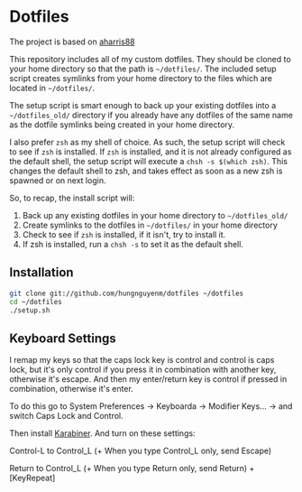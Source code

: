 # Dotfiles

The project is based on [aharris88](https://github.com/aharris88/dotfiles)

This repository includes all of my custom dotfiles.  They should be cloned to your home directory so that the path is `~/dotfiles/`.  The included setup script creates symlinks from your home directory to the files which are located in `~/dotfiles/`.

The setup script is smart enough to back up your existing dotfiles into a `~/dotfiles_old/` directory if you already have any dotfiles of the same name as the dotfile symlinks being created in your home directory.

I also prefer `zsh` as my shell of choice.  As such, the setup script will check to see if `zsh` is installed.  If `zsh` is installed, and it is not already configured as the default shell, the setup script will execute a `chsh -s $(which zsh)`.  This changes the default shell to zsh, and takes effect as soon as a new zsh is spawned or on next login.

So, to recap, the install script will:

1. Back up any existing dotfiles in your home directory to `~/dotfiles_old/`
2. Create symlinks to the dotfiles in `~/dotfiles/` in your home directory
3. Check to see if `zsh` is installed, if it isn't, try to install it.
4. If zsh is installed, run a `chsh -s` to set it as the default shell.

## Installation
``` bash
git clone git://github.com/hungnguyenm/dotfiles ~/dotfiles
cd ~/dotfiles
./setup.sh
```

## Keyboard Settings

I remap my keys so that the caps lock key is control and control is caps lock, but it's only control if you press it in combination with another key, otherwise it's escape. And then my enter/return key is control if pressed in combination, otherwise it's enter.

To do this go to System Preferences -> Keyboarda -> Modifier Keys... -> and switch Caps Lock and Control.

Then install [Karabiner](https://github.com/tekezo/Karabiner). And turn on these settings:

Control-L to Control_L (+ When you type Control_L only, send Escape)

Return to Control_L (+ When you type Return only, send Return) + [KeyRepeat]